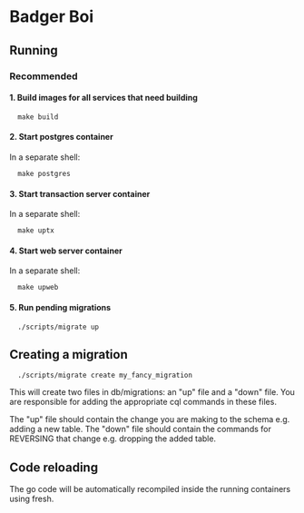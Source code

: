 # Badger Boi
## Running
### Recommended
#### 1. Build images for all services that need building
```
  make build
```

#### 2. Start postgres container
In a separate shell:
```
  make postgres
```

#### 3. Start transaction server container
In a separate shell:
```
  make uptx
```
#### 4. Start web server container
In a separate shell:
```
  make upweb
```

#### 5. Run pending migrations
```
  ./scripts/migrate up
```

## Creating a migration
```
  ./scripts/migrate create my_fancy_migration
```
This will create two files in db/migrations: an "up" file and a "down" file.
You are responsible for adding the appropriate cql commands in these files.

The "up" file should contain the change you are making to the schema e.g. adding a new table.
The "down" file should contain the commands for REVERSING that change e.g. dropping the added table.

## Code reloading
The go code will be automatically recompiled inside the running containers using fresh.
